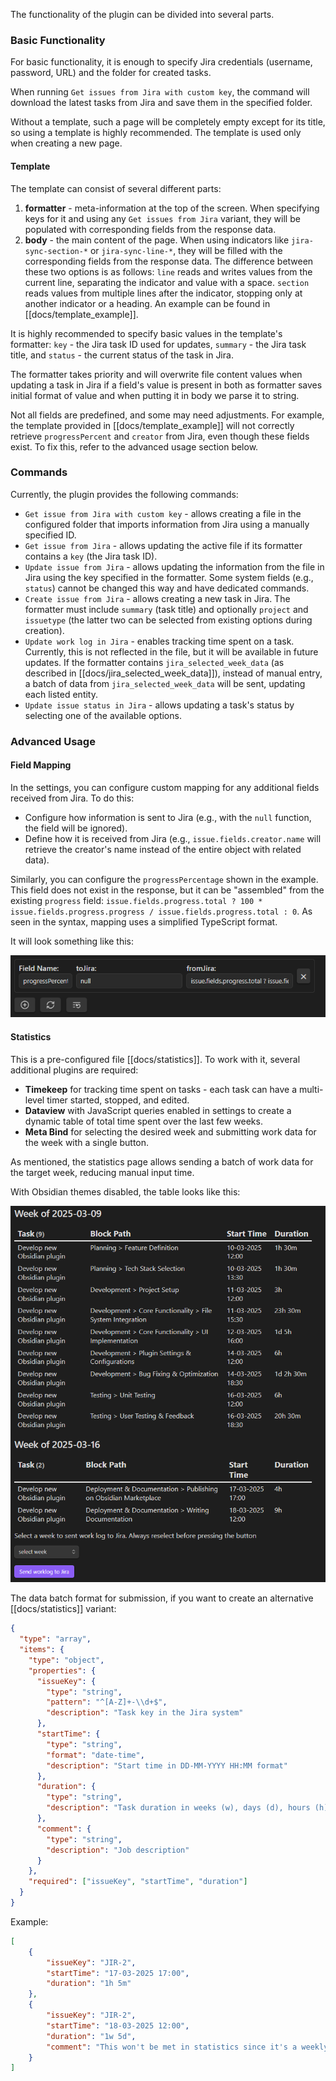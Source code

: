 The functionality of the plugin can be divided into several parts.

### Basic Functionality
For basic functionality, it is enough to specify Jira credentials (username, password, URL) and the folder for created tasks.

When running `Get issues from Jira with custom key`, the command will download the latest tasks from Jira and save them in the specified folder.

Without a template, such a page will be completely empty except for its title, so using a template is highly recommended. The template is used only when creating a new page.

#### Template
The template can consist of several different parts:
1. **formatter** - meta-information at the top of the screen. When specifying keys for it and using any `Get issues from Jira` variant, they will be populated with corresponding fields from the response data.
2. **body** - the main content of the page. When using indicators like `jira-sync-section-*` or `jira-sync-line-*`, they will be filled with the corresponding fields from the response data. The difference between these two options is as follows: `line` reads and writes values from the current line, separating the indicator and value with a space. `section` reads values from multiple lines after the indicator, stopping only at another indicator or a heading. An example can be found in [[docs/template_example]].

It is highly recommended to specify basic values in the template's formatter: `key` - the Jira task ID used for updates, `summary` - the Jira task title, and `status` - the current status of the task in Jira.

The formatter takes priority and will overwrite file content values when updating a task in Jira if a field's value is present in both as formatter saves initial format of value and when putting it in body we parse it to string.

Not all fields are predefined, and some may need adjustments. For example, the template provided in [[docs/template_example]] will not correctly retrieve `progressPercent` and `creator` from Jira, even though these fields exist. To fix this, refer to the advanced usage section below.

### Commands

Currently, the plugin provides the following commands:
- `Get issue from Jira with custom key` - allows creating a file in the configured folder that imports information from Jira using a manually specified ID.
- `Get issue from Jira` - allows updating the active file if its formatter contains a `key` (the Jira task ID).
- `Update issue from Jira` - allows updating the information from the file in Jira using the key specified in the formatter. Some system fields (e.g., `status`) cannot be changed this way and have dedicated commands.
- `Create issue from Jira` - allows creating a new task in Jira. The formatter must include `summary` (task title) and optionally `project` and `issuetype` (the latter two can be selected from existing options during creation).
- `Update work log in Jira` - enables tracking time spent on a task. Currently, this is not reflected in the file, but it will be available in future updates. If the formatter contains `jira_selected_week_data` (as described in [[docs/jira_selected_week_data]]), instead of manual entry, a batch of data from `jira_selected_week_data` will be sent, updating each listed entity.
- `Update issue status in Jira` - allows updating a task's status by selecting one of the available options.

### Advanced Usage

#### Field Mapping
In the settings, you can configure custom mapping for any additional fields received from Jira. To do this:
- Configure how information is sent to Jira (e.g., with the `null` function, the field will be ignored).
- Define how it is received from Jira (e.g., `issue.fields.creator.name` will retrieve the creator's name instead of the entire object with related data).

Similarly, you can configure the `progressPercentage` shown in the example. This field does not exist in the response, but it can be "assembled" from the existing `progress` field: `issue.fields.progress.total ? 100 * issue.fields.progress.progress / issue.fields.progress.total : 0`. As seen in the syntax, mapping uses a simplified TypeScript format.

It will look something like this:

![](images/progressPercentageExample.png)

#### Statistics
This is a pre-configured file [[docs/statistics]]. To work with it, several additional plugins are required:
- **Timekeep** for tracking time spent on tasks - each task can have a multi-level timer started, stopped, and edited.
- **Dataview** with JavaScript queries enabled in settings to create a dynamic table of total time spent over the last few weeks.
- **Meta Bind** for selecting the desired week and submitting work data for the week with a single button.

As mentioned, the statistics page allows sending a batch of work data for the target week, reducing manual input time.

With Obsidian themes disabled, the table looks like this:

![](images/statisticsExample.png)

The data batch format for submission, if you want to create an alternative [[docs/statistics]] variant:
```json
{
  "type": "array",
  "items": {
    "type": "object",
    "properties": {
      "issueKey": {
        "type": "string",
        "pattern": "^[A-Z]+-\\d+$",
        "description": "Task key in the Jira system"
      },
      "startTime": {
        "type": "string",
        "format": "date-time",
        "description": "Start time in DD-MM-YYYY HH:MM format"
      },
      "duration": {
        "type": "string",
        "description": "Task duration in weeks (w), days (d), hours (h), minutes (m)"
      },
      "comment": {
        "type": "string",
        "description": "Job description"
      }
    },
    "required": ["issueKey", "startTime", "duration"]
  }
}
```
Example:

```json
[
    {
        "issueKey": "JIR-2",
        "startTime": "17-03-2025 17:00",
        "duration": "1h 5m"
    },
    {
        "issueKey": "JIR-2",
        "startTime": "18-03-2025 12:00",
        "duration": "1w 5d",
		"comment": "This won't be met in statistics since it's a weekly push, but you can modify [[docs/statistics]], for example, to push once per month."
    }
]
```
